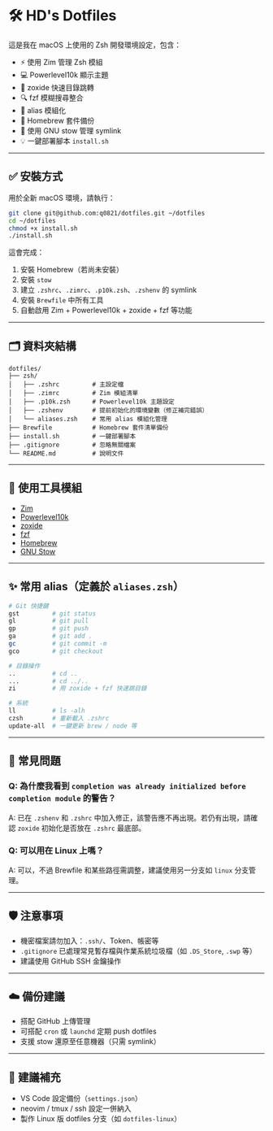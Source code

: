 # 🛠️ HD's Dotfiles

這是我在 macOS 上使用的 Zsh 開發環境設定，包含：

- ⚡ 使用 Zim 管理 Zsh 模組
- 💻 Powerlevel10k 顯示主題
- 🚀 zoxide 快速目錄跳轉
- 🔍 fzf 模糊搜尋整合
- 🧠 alias 模組化
- 🍺 Homebrew 套件備份
- 🧼 使用 GNU stow 管理 symlink
- 💡 一鍵部署腳本 `install.sh`

---

## ✅ 安裝方式

用於全新 macOS 環境，請執行：

```bash
git clone git@github.com:q0821/dotfiles.git ~/dotfiles
cd ~/dotfiles
chmod +x install.sh
./install.sh
```

這會完成：

1. 安裝 Homebrew（若尚未安裝）
2. 安裝 `stow`
3. 建立 `.zshrc`、`.zimrc`、`.p10k.zsh`、`.zshenv` 的 symlink
4. 安裝 `Brewfile` 中所有工具
5. 自動啟用 Zim + Powerlevel10k + zoxide + fzf 等功能

---

## 🗂️ 資料夾結構

```
dotfiles/
├── zsh/
│   ├── .zshrc         # 主設定檔
│   ├── .zimrc         # Zim 模組清單
│   ├── .p10k.zsh      # Powerlevel10k 主題設定
│   ├── .zshenv        # 提前初始化的環境變數（修正補完錯誤）
│   └── aliases.zsh    # 常用 alias 模組化管理
├── Brewfile           # Homebrew 套件清單備份
├── install.sh         # 一鍵部署腳本
├── .gitignore         # 忽略無關檔案
└── README.md          # 說明文件
```

---

## 🔧 使用工具模組

- [Zim](https://zimfw.sh/)
- [Powerlevel10k](https://github.com/romkatv/powerlevel10k)
- [zoxide](https://github.com/ajeetdsouza/zoxide)
- [fzf](https://github.com/junegunn/fzf)
- [Homebrew](https://brew.sh/)
- [GNU Stow](https://www.gnu.org/software/stow/)

---

## ✨ 常用 alias（定義於 `aliases.zsh`）

```bash
# Git 快捷鍵
gst         # git status
gl          # git pull
gp          # git push
ga          # git add .
gc          # git commit -m
gco         # git checkout

# 目錄操作
..          # cd ..
...         # cd ../..
zi          # 用 zoxide + fzf 快速跳目錄

# 系統
ll          # ls -alh
czsh        # 重新載入 .zshrc
update-all  # 一鍵更新 brew / node 等
```

---

## 🧠 常見問題

### Q: 為什麼我看到 `completion was already initialized before completion module` 的警告？
A: 已在 `.zshenv` 和 `.zshrc` 中加入修正，該警告應不再出現。若仍有出現，請確認 `zoxide` 初始化是否放在 `.zshrc` 最底部。

### Q: 可以用在 Linux 上嗎？
A: 可以，不過 Brewfile 和某些路徑需調整，建議使用另一分支如 `linux` 分支管理。

---

## 🛡 注意事項

- 機密檔案請勿加入：`.ssh/`、Token、帳密等
- `.gitignore` 已處理常見暫存檔與作業系統垃圾檔（如 `.DS_Store`, `.swp` 等）
- 建議使用 GitHub SSH 金鑰操作

---

## ☁️ 備份建議

- 搭配 GitHub 上傳管理
- 可搭配 `cron` 或 `launchd` 定期 push dotfiles
- 支援 stow 還原至任意機器（只需 symlink）

---

## 🧩 建議補充

- VS Code 設定備份（`settings.json`）
- neovim / tmux / ssh 設定一併納入
- 製作 Linux 版 dotfiles 分支（如 `dotfiles-linux`）